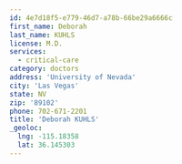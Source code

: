 ```yaml
---
id: 4e7d18f5-e779-46d7-a78b-66be29a6666c
first_name: Deborah
last_name: KUHLS
license: M.D.
services:
  - critical-care
category: doctors
address: 'University of Nevada'
city: 'Las Vegas'
state: NV
zip: '89102'
phone: 702-671-2201
title: 'Deborah KUHLS'
_geoloc:
  lng: -115.18358
  lat: 36.145303
---
```

